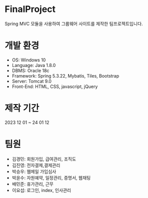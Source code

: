 # FinalProject
Spring MVC 모듈을 사용하여 그룹웨어 사이트를 제작한 팀프로젝트입니다.

# 개발 환경
<ul>
<li>OS: Windows 10</li>
<li>Language: Java 1.8.0</li>
<li>DBMS: Oracle 18c</li>
<li>Framework: Spring 5.3.22, Mybatis, Tiles, Bootstrap</li>
<li>Server: Tomcat 9.0</li>
<li>Front-End: HTML, CSS, javascript, jQuery</li>
</ul>

# 제작 기간
2023 12 01 ~ 24 01 12

# 팀원
<ul>
<li>김경민: 회원가입, 급여관리, 조직도</li>
<li>김진영: 전자결제,결제관리</li>
<li>박승우: 웹메일 가입심사</li>
<li>박윤수: 자원예약, 일정관리, 증명서, 웹채팅</li>
<li>배민준: 휴가관리, 근무</li>
<li>이요섭: 로그인, index, 인사관리</li>
</ul>







